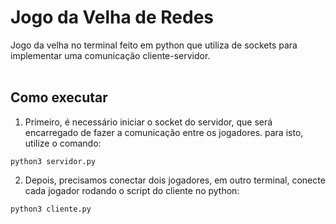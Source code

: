 # Jogo da Velha de Redes

Jogo da velha no terminal feito em python que utiliza de sockets para implementar uma comunicação cliente-servidor.
<br></br>
## Como executar

1. Primeiro, é necessário iniciar o socket do servidor, que será encarregado de fazer a comunicação entre os jogadores. para isto, utilize o comando:

```
python3 servidor.py
```

2. Depois, precisamos conectar dois jogadores, em outro terminal, conecte cada jogador rodando o script do cliente no python:

```
python3 cliente.py
```
